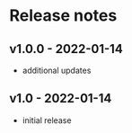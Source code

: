 # Release notes

## v1.0.0 - 2022-01-14

- additional updates

## v1.0 - 2022-01-14

- initial release
